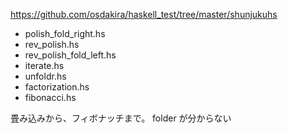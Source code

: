 https://github.com/osdakira/haskell_test/tree/master/shunjukuhs

- polish_fold_right.hs
- rev_polish.hs
- rev_polish_fold_left.hs
- iterate.hs
- unfoldr.hs
- factorization.hs
- fibonacci.hs

畳み込みから、フィボナッチまで。
folder が分からない
